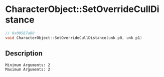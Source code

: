 # CharacterObject::SetOverrideCullDistance
```c
// 0x00587a80
void CharacterObject::SetOverrideCullDistance(unk p0, unk p1)
```
## Description
```
Minimum Arguments: 2
Maximum Arguments: 2
```
